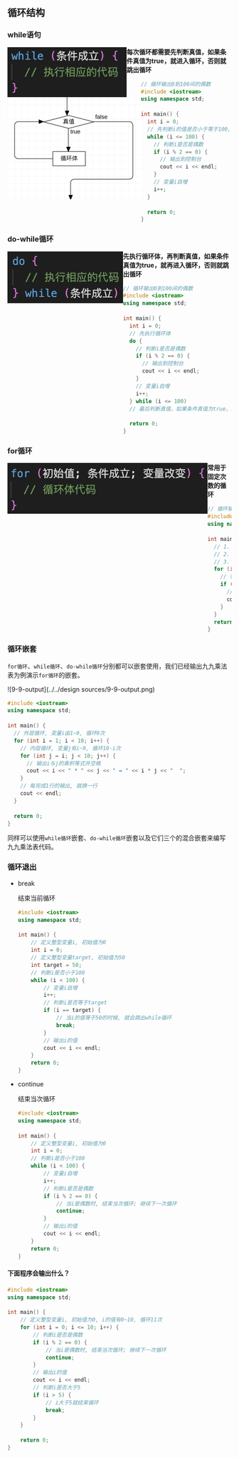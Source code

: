 ## 循环结构

### while语句

<img src="../../design sources/while.png" alt="while" style="zoom:100%;" align="left"/>

**每次循环都需要先判断真值，如果条件真值为true，就进入循环，否则就跳出循环**

<img src="../../design sources/fc-while.png" alt="while" style="zoom:50%;" align="left"/>

```c++
// 循环输出0到100间的偶数
#include <iostream>
using namespace std;

int main() {
  int i = 0;
  // 先判断i的值是否小于等于100, 如果关系表达式的真值为true, 则进入循环
  while (i <= 100) {
    // 判断i是否是偶数
    if (i % 2 == 0) {
      // 输出到控制台
      cout << i << endl;
    }
    // 变量i自增
    i++;
  }

  return 0;
}
```



### do-while循环

<img src="../../design sources/do-while.png" alt="do-while" style="zoom:100%;" align="left"/>

**先执行循环体，再判断真值，如果条件真值为true，就再进入循环，否则就跳出循环**

```c++
// 循环输出0到100间的偶数
#include <iostream>
using namespace std;

int main() {
  int i = 0;
  // 先执行循环体
  do {
    // 判断i是否是偶数
    if (i % 2 == 0) {
      // 输出到控制台
      cout << i << endl;
    }
    // 变量i自增
    i++;
  } while (i <= 100) 
  // 最后判断真值，如果条件真值为true，就再进入循环，否则就跳出循环

  return 0;
}
```



### for循环

<img src="../../design sources/for.png" alt="for" style="zoom:100%;" align="left"/>

**常用于固定次数的循环**

```c++
// 循环输出0到100间的偶数
#include <iostream>
using namespace std;

int main() {
  // 1. 定义整型变量i记录循环次数, 初始值为0
  // 2. 每次执行循环体前, 判断i是否小于等于100, 如果是, 就进入循环, 否则退出循环
  // 3. 每次循环体执行结束后, 通过i++, 完成变量i的自增
  for (int i = 0; i <= 100; i++) {
    // 判断i是否是偶数
    if (i % 2 == 0) {
      // 输出到控制台
      cout << i << endl;
    }
  }
  return 0;
}
```



### 循环嵌套

`for循环`、`while循环`、`do-while循环`分别都可以嵌套使用，我们已经输出九九乘法表为例演示`for循环`的嵌套。

![9-9-output](../../design sources/9-9-output.png)

```c++
#include <iostream>
using namespace std;

int main() {
  // 外层循环, 变量i由1~9, 循环9次
  for (int i = 1; i < 10; i++) {
    // 内层循环, 变量j有i~9, 循环10-i次
    for (int j = i; j < 10; j++) {
      // 输出i与j的乘积等式并空格
      cout << i << " * " << j << " = " << i * j << "  ";
    }
    // 每完成1行的输出, 就换一行
    cout << endl;
  }

  return 0;
}
```

同样可以使用`while循环`嵌套、`do-while循环`嵌套以及它们三个的混合嵌套来编写九九乘法表代码。



### 循环退出

* break

  结束当前循环

  ```c++
  #include <iostream>
  using namespace std;
  
  int main() {
      // 定义整型变量i, 初始值为0
      int i = 0;
      // 定义整型变量target, 初始值为50
      int target = 50;
      // 判断i是否小于100
      while (i < 100) {
          // 变量i自增
          i++;
          // 判断i是否等于target
          if (i == target) {
              // 当i的值等于50的时候, 就会跳出while循环
              break;
          }
          // 输出i的值
          cout << i << endl;
      }
      return 0;
  }
  ```

* continue

  结束当次循环

  ```c++
  #include <iostream>
  using namespace std;
  
  int main() {
      // 定义整型变量i, 初始值为0
      int i = 0;
      // 判断i是否小于100
      while (i < 100) {
          // 变量i自增
          i++;
          // 判断i是否是偶数
          if (i % 2 == 0) {
              // 当i是偶数时, 结束当次循环; 继续下一次循环
              continue;
          }
          // 输出i的值
          cout << i << endl;
      }
      return 0;
  }
  ```



#### 下面程序会输出什么？

```c++
#include <iostream>
using namespace std;

int main() {
    // 定义整型变量i, 初始值为0, i的值有0~10, 循环11次
    for (int i = 0; i <= 10; i++) {
        // 判断i是否是偶数
        if (i % 2 == 0) {
            // 当i是偶数时, 结束当次循环; 继续下一次循环
            continue;
        }
        // 输出i的值
        cout << i << endl;
        // 判断i是否大于5
        if (i > 5) {
            // i大于5就结束循环
            break;
        }
    }
    
    return 0;
}
```

